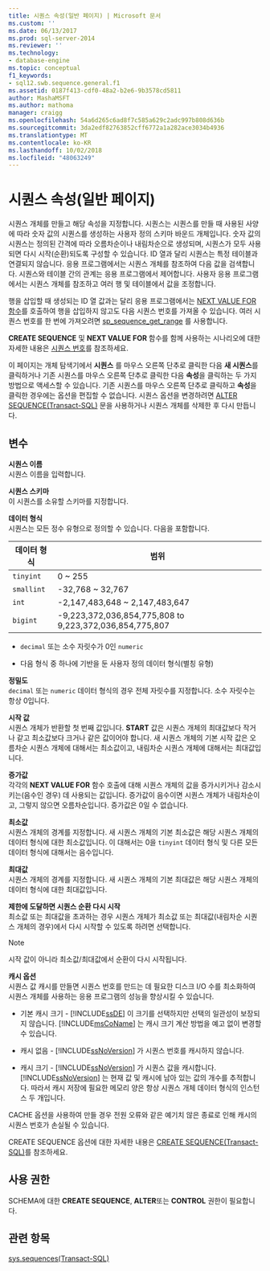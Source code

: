 ```yaml
---
title: 시퀀스 속성(일반 페이지) | Microsoft 문서
ms.custom: ''
ms.date: 06/13/2017
ms.prod: sql-server-2014
ms.reviewer: ''
ms.technology:
- database-engine
ms.topic: conceptual
f1_keywords:
- sql12.swb.sequence.general.f1
ms.assetid: 0187f413-cdf0-48a2-b2e6-9b3578cd5811
author: MashaMSFT
ms.author: mathoma
manager: craigg
ms.openlocfilehash: 54a6d265c6ad8f7c585a629c2adc997b808d636b
ms.sourcegitcommit: 3da2edf82763852cff6772a1a282ace3034b4936
ms.translationtype: MT
ms.contentlocale: ko-KR
ms.lasthandoff: 10/02/2018
ms.locfileid: "48063249"
---
```

# <a name="sequence-properties-general-page"></a>시퀀스 속성(일반 페이지)
  시퀀스 개체를 만들고 해당 속성을 지정합니다. 시퀀스는 시퀀스를 만들 때 사용된 사양에 따라 숫자 값의 시퀀스를 생성하는 사용자 정의 스키마 바운드 개체입니다. 숫자 값의 시퀀스는 정의된 간격에 따라 오름차순이나 내림차순으로 생성되며, 시퀀스가 모두 사용되면 다시 시작(순환)되도록 구성할 수 있습니다. ID 열과 달리 시퀀스는 특정 테이블과 연결되지 않습니다. 응용 프로그램에서는 시퀀스 개체를 참조하여 다음 값을 검색합니다. 시퀀스와 테이블 간의 관계는 응용 프로그램에서 제어합니다. 사용자 응용 프로그램에서는 시퀀스 개체를 참조하고 여러 행 및 테이블에서 값을 조정합니다.  
  
 행을 삽입할 때 생성되는 ID 열 값과는 달리 응용 프로그램에서는 [NEXT VALUE FOR 함수](/sql/t-sql/functions/next-value-for-transact-sql)를 호출하여 행을 삽입하지 않고도 다음 시퀀스 번호를 가져올 수 있습니다. 여러 시퀀스 번호를 한 번에 가져오려면 [sp_sequence_get_range](/sql/relational-databases/system-stored-procedures/sp-sequence-get-range-transact-sql) 를 사용합니다.  
  
 **CREATE SEQUENCE** 및 **NEXT VALUE FOR** 함수를 함께 사용하는 시나리오에 대한 자세한 내용은 [시퀀스 번호](sequence-numbers.md)를 참조하세요.  
  
 이 페이지는 개체 탐색기에서 **시퀀스** 를 마우스 오른쪽 단추로 클릭한 다음 **새 시퀀스**를 클릭하거나 기존 시퀀스를 마우스 오른쪽 단추로 클릭한 다음 **속성**을 클릭하는 두 가지 방법으로 액세스할 수 있습니다. 기존 시퀀스를 마우스 오른쪽 단추로 클릭하고 **속성**을 클릭한 경우에는 옵션을 편집할 수 없습니다. 시퀀스 옵션을 변경하려면 [ALTER SEQUENCE&#40;Transact-SQL&#41;](/sql/t-sql/statements/alter-sequence-transact-sql) 문을 사용하거나 시퀀스 개체를 삭제한 후 다시 만듭니다.  
  
## <a name="options"></a>변수  
 **시퀀스 이름**  
 시퀀스 이름을 입력합니다.  
  
 **시퀀스 스키마**  
 이 시퀀스를 소유할 스키마를 지정합니다.  
  
 **데이터 형식**  
 시퀀스는 모든 정수 유형으로 정의할 수 있습니다. 다음을 포함합니다.  
  
|데이터 형식|범위|  
|---------------|-----------|  
|`tinyint`|0 ~ 255|  
|`smallint`|-32,768 ~ 32,767|  
|`int`|-2,147,483,648 ~ 2,147,483,647|  
|`bigint`|-9,223,372,036,854,775,808 to 9,223,372,036,854,775,807|  
  
-   `decimal` 또는 소수 자릿수가 0인 `numeric`  
  
-   다음 형식 중 하나에 기반을 둔 사용자 정의 데이터 형식(별칭 유형)  
  
 **정밀도**  
 `decimal` 또는 `numeric` 데이터 형식의 경우 전체 자릿수를 지정합니다. 소수 자릿수는 항상 0입니다.  
  
 **시작 값**  
 시퀀스 개체가 반환할 첫 번째 값입니다. **START** 값은 시퀀스 개체의 최대값보다 작거나 같고 최소값보다 크거나 같은 값이어야 합니다. 새 시퀀스 개체의 기본 시작 값은 오름차순 시퀀스 개체에 대해서는 최소값이고, 내림차순 시퀀스 개체에 대해서는 최대값입니다.  
  
 **증가값**  
 각각의 **NEXT VALUE FOR** 함수 호출에 대해 시퀀스 개체의 값을 증가시키거나 감소시키는(음수인 경우) 데 사용되는 값입니다. 증가값이 음수이면 시퀀스 개체가 내림차순이고, 그렇지 않으면 오름차순입니다. 증가값은 0일 수 없습니다.  
  
 **최소값**  
 시퀀스 개체의 경계를 지정합니다. 새 시퀀스 개체의 기본 최소값은 해당 시퀀스 개체의 데이터 형식에 대한 최소값입니다. 이 대해서는 0을 `tinyint` 데이터 형식 및 다른 모든 데이터 형식에 대해서는 음수입니다.  
  
 **최대값**  
 시퀀스 개체의 경계를 지정합니다. 새 시퀀스 개체의 기본 최대값은 해당 시퀀스 개체의 데이터 형식에 대한 최대값입니다.  
  
 **제한에 도달하면 시퀀스 순환 다시 시작**  
 최소값 또는 최대값을 초과하는 경우 시퀀스 개체가 최소값 또는 최대값(내림차순 시퀀스 개체의 경우)에서 다시 시작할 수 있도록 하려면 선택합니다.  
  
> [!NOTE]  
>  시작 값이 아니라 최소값/최대값에서 순환이 다시 시작됩니다.  
  
 **캐시 옵션**  
 시퀀스 값 캐시를 만들면 시퀀스 번호를 만드는 데 필요한 디스크 I/O 수를 최소화하여 시퀀스 개체를 사용하는 응용 프로그램의 성능을 향상시킬 수 있습니다.  
  
-   기본 캐시 크기 - [!INCLUDE[ssDE](../../includes/ssde-md.md)] 이 크기를 선택하지만 선택의 일관성이 보장되지 않습니다. [!INCLUDE[msCoName](../../includes/msconame-md.md)] 는 캐시 크기 계산 방법을 예고 없이 변경할 수 있습니다.  
  
-   캐시 없음 - [!INCLUDE[ssNoVersion](../../../includes/ssnoversion-md.md)] 가 시퀀스 번호를 캐시하지 않습니다.  
  
-   캐시 크기 - [!INCLUDE[ssNoVersion](../../../includes/ssnoversion-md.md)] 가 시퀀스 값을 캐시합니다. [!INCLUDE[ssNoVersion](../../../includes/ssnoversion-md.md)] 는 현재 값 및 캐시에 남아 있는 값의 개수를 추적합니다. 따라서 캐시 저장에 필요한 메모리 양은 항상 시퀀스 개체 데이터 형식의 인스턴스 두 개입니다.  
  
 CACHE 옵션을 사용하여 만들 경우 전원 오류와 같은 예기치 않은 종료로 인해 캐시의 시퀀스 번호가 손실될 수 있습니다.  
  
 CREATE SEQUENCE 옵션에 대한 자세한 내용은 [CREATE SEQUENCE&#40;Transact-SQL&#41;](/sql/t-sql/statements/create-sequence-transact-sql)를 참조하세요.  
  
## <a name="permissions"></a>사용 권한  
 SCHEMA에 대한 **CREATE SEQUENCE**, **ALTER**또는 **CONTROL** 권한이 필요합니다.  
  
## <a name="see-also"></a>관련 항목  
 [sys.sequences&#40;Transact-SQL&#41;](/sql/relational-databases/system-catalog-views/sys-sequences-transact-sql)  
  
  
